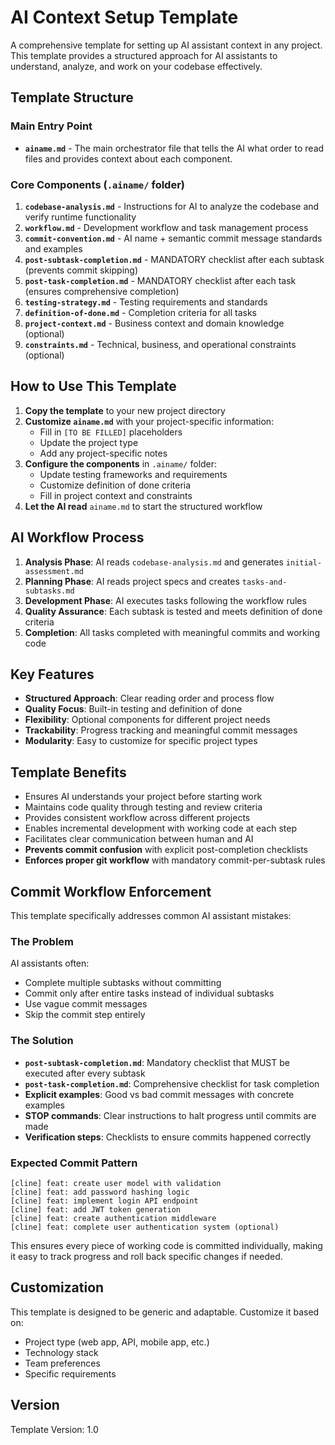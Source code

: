 # AI Context Setup Template

A comprehensive template for setting up AI assistant context in any project. This template provides a structured approach for AI assistants to understand, analyze, and work on your codebase effectively.

## Template Structure

### Main Entry Point

- **`ainame.md`** - The main orchestrator file that tells the AI what order to read files and provides context about each component.

### Core Components (`.ainame/` folder)

1. **`codebase-analysis.md`** - Instructions for AI to analyze the codebase and verify runtime functionality
2. **`workflow.md`** - Development workflow and task management process
3. **`commit-convention.md`** - AI name + semantic commit message standards and examples
4. **`post-subtask-completion.md`** - MANDATORY checklist after each subtask (prevents commit skipping)
5. **`post-task-completion.md`** - MANDATORY checklist after each task (ensures comprehensive completion)
6. **`testing-strategy.md`** - Testing requirements and standards
7. **`definition-of-done.md`** - Completion criteria for all tasks
8. **`project-context.md`** - Business context and domain knowledge (optional)
9. **`constraints.md`** - Technical, business, and operational constraints (optional)

## How to Use This Template

1. **Copy the template** to your new project directory
2. **Customize `ainame.md`** with your project-specific information:
   - Fill in `[TO BE FILLED]` placeholders
   - Update the project type
   - Add any project-specific notes
3. **Configure the components** in `.ainame/` folder:
   - Update testing frameworks and requirements
   - Customize definition of done criteria
   - Fill in project context and constraints
4. **Let the AI read** `ainame.md` to start the structured workflow

## AI Workflow Process

1. **Analysis Phase**: AI reads `codebase-analysis.md` and generates `initial-assessment.md`
2. **Planning Phase**: AI reads project specs and creates `tasks-and-subtasks.md`
3. **Development Phase**: AI executes tasks following the workflow rules
4. **Quality Assurance**: Each subtask is tested and meets definition of done criteria
5. **Completion**: All tasks completed with meaningful commits and working code

## Key Features

- **Structured Approach**: Clear reading order and process flow
- **Quality Focus**: Built-in testing and definition of done
- **Flexibility**: Optional components for different project needs
- **Trackability**: Progress tracking and meaningful commit messages
- **Modularity**: Easy to customize for specific project types

## Template Benefits

- Ensures AI understands your project before starting work
- Maintains code quality through testing and review criteria
- Provides consistent workflow across different projects
- Enables incremental development with working code at each step
- Facilitates clear communication between human and AI
- **Prevents commit confusion** with explicit post-completion checklists
- **Enforces proper git workflow** with mandatory commit-per-subtask rules

## Commit Workflow Enforcement

This template specifically addresses common AI assistant mistakes:

### The Problem

AI assistants often:

- Complete multiple subtasks without committing
- Commit only after entire tasks instead of individual subtasks
- Use vague commit messages
- Skip the commit step entirely

### The Solution

- **`post-subtask-completion.md`**: Mandatory checklist that MUST be executed after every subtask
- **`post-task-completion.md`**: Comprehensive checklist for task completion
- **Explicit examples**: Good vs bad commit messages with concrete examples
- **STOP commands**: Clear instructions to halt progress until commits are made
- **Verification steps**: Checklists to ensure commits happened correctly

### Expected Commit Pattern

```
[cline] feat: create user model with validation
[cline] feat: add password hashing logic
[cline] feat: implement login API endpoint
[cline] feat: add JWT token generation
[cline] feat: create authentication middleware
[cline] feat: complete user authentication system (optional)
```

This ensures every piece of working code is committed individually, making it easy to track progress and roll back specific changes if needed.

## Customization

This template is designed to be generic and adaptable. Customize it based on:

- Project type (web app, API, mobile app, etc.)
- Technology stack
- Team preferences
- Specific requirements

## Version

Template Version: 1.0

